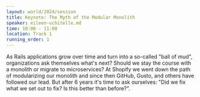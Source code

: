 ```yaml
---
layout: world/2024/session
title: Keynote: The Myth of the Modular Monolith
speaker: eileen-uchitelle.md
time: 10:00 - 11:00
location: Track 1
running_order: 1
---
```


As Rails applications grow over time and turn into a so-called "ball of mud", organizations ask themselves what's next? Should we stay the course with a monolith or migrate to microservices? At Shopify we went down the path of modularizing our monolith and since then GitHub, Gusto, and others have followed our lead. But after 6 years it's time to ask ourselves: "Did we fix what we set out to fix? Is this better than before?".
